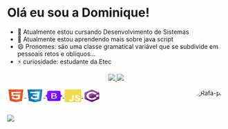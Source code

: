 
<h1>Olá eu sou a Dominique!</h1>


- 🔭 Atualmente estou cursando Desenvolvimento de Sistemas
- 🌱 Atualmente estou aprendendo mais sobre java script
- 😄 Pronomes: são uma classe gramatical variável que se subdivide em pessoais retos e oblíquos...
- ⚡ curiosidade: estudante da Etec



<div align="center">
  <a href="https://github.com/Vit0riaDominiqu3">
  <img height="160em"src="https://github-readme-stats.vercel.app/api?username=Vit0riaDominiqu3&show_icons=true&theme=radical&include_all_commits=true&count_private=true"/>
  <img height="160em" src="https://github-readme-stats.vercel.app/api/top-langs/?username=Vit0riaDominiqu3&layout=compact&langs_count=7&theme=radical"/>
</div>

<div style="display: inline_block"><br>
  
  <img align="center" alt="HTML" height="30" width="40" src="https://raw.githubusercontent.com/devicons/devicon/master/icons/html5/html5-original.svg">
  <img align="center" alt="CSS" height="30" width="40" src="https://raw.githubusercontent.com/devicons/devicon/master/icons/css3/css3-original.svg">
  <img align="center" alt="boostrap" height="30" width="40" src="https://raw.githubusercontent.com/devicons/devicon/master/icons/bootstrap/bootstrap-original.svg">
  <img align="center" alt="Js" height="30" width="40" src="https://raw.githubusercontent.com/devicons/devicon/master/icons/javascript/javascript-plain.svg">
  <img align="center" alt="Csharp" height="30" width="40" src="https://raw.githubusercontent.com/devicons/devicon/master/icons/csharp/csharp-original.svg">
  <img align="right" alt="Rafa-pic" height="150" style="border-radius:50px;" src="https://cdn.picrew.me/shareImg/org/202301/338224_Knyjgda1.png">
</div>
  
  ##
  <div>
  <a href="https://instagram.com/rafaballerini" target="_blank"><img src="https://img.shields.io/badge/-Instagram-%23E4405F?style=for-the- badge&logo=instagram&logoColor=white" target="_blank"></a>
 	


  </div>


